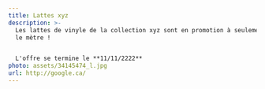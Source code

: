 ```yaml
---
title: Lattes xyz
description: >-
  Les lattes de vinyle de la collection xyz sont en promotion à seulement 2.99$
  le mètre !


  L'offre se termine le **11/11/2222**
photo: assets/34145474_l.jpg
url: http://google.ca/
---
```

